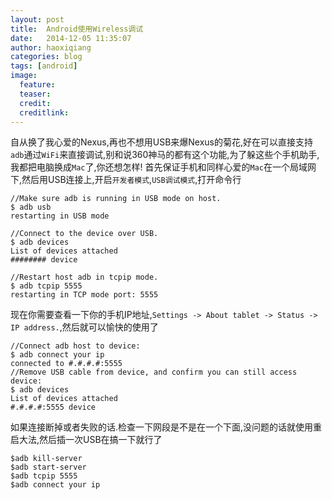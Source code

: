 ```yaml
---
layout: post
title:  Android使用Wireless调试
date:   2014-12-05 11:35:07
author: haoxiqiang
categories: blog
tags: [android]
image:
  feature:
  teaser:
  credit:
  creditlink:
---
```

自从换了我心爱的Nexus,再也不想用USB来爆Nexus的菊花,好在可以直接支持`adb`通过`WiFi`来直接调试,别和说360神马的都有这个功能,为了躲这些个手机助手,我都把电脑换成`Mac`了,你还想怎样!
首先保证手机和同样心爱的`Mac`在一个局域网下,然后用USB连接上,开启`开发者模式`,`USB调试模式`,打开命令行

```
//Make sure adb is running in USB mode on host.
$ adb usb
restarting in USB mode

//Connect to the device over USB.
$ adb devices
List of devices attached
######## device

//Restart host adb in tcpip mode.
$ adb tcpip 5555
restarting in TCP mode port: 5555

```

<!-- more -->
现在你需要查看一下你的手机IP地址,`Settings -> About tablet -> Status -> IP address.`,然后就可以愉快的使用了

```
//Connect adb host to device:
$ adb connect your ip
connected to #.#.#.#:5555
//Remove USB cable from device, and confirm you can still access device:
$ adb devices
List of devices attached
#.#.#.#:5555 device
```

如果连接断掉或者失败的话.检查一下网段是不是在一个下面,没问题的话就使用重启大法,然后插一次USB在搞一下就行了

```
$adb kill-server
$adb start-server
$adb tcpip 5555
$adb connect your ip
```